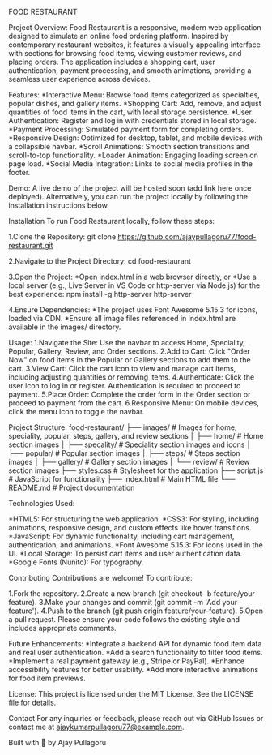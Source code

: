 FOOD RESTAURANT

Project Overview:
Food Restaurant is a responsive, modern web application designed to simulate an online food ordering platform. Inspired by contemporary restaurant websites, it features a visually appealing interface with sections for browsing food items, viewing customer reviews, and placing orders. The application includes a shopping cart, user authentication, payment processing, and smooth animations, providing a seamless user experience across devices.

Features:
*Interactive Menu: Browse food items categorized as specialties, popular dishes, and gallery items.
*Shopping Cart: Add, remove, and adjust quantities of food items in the cart, with local storage persistence.
*User Authentication: Register and log in with credentials stored in local storage.
*Payment Processing: Simulated payment form for completing orders.
*Responsive Design: Optimized for desktop, tablet, and mobile devices with a collapsible navbar.
*Scroll Animations: Smooth section transitions and scroll-to-top functionality.
*Loader Animation: Engaging loading screen on page load.
*Social Media Integration: Links to social media profiles in the footer.

Demo:
A live demo of the project will be hosted soon (add link here once deployed). Alternatively, you can run the project locally by following the installation instructions below.

Installation
To run Food Restaurant locally, follow these steps:

1.Clone the Repository:
git clone https://github.com/ajaypullagoru77/food-restaurant.git

2.Navigate to the Project Directory:
cd food-restaurant

3.Open the Project:
*Open index.html in a web browser directly, or
*Use a local server (e.g., Live Server in VS Code or http-server via Node.js) for the best experience:
npm install -g http-server
http-server

4.Ensure Dependencies:
*The project uses Font Awesome 5.15.3 for icons, loaded via CDN.
*Ensure all image files referenced in index.html are available in the images/ directory.

Usage:
1.Navigate the Site: Use the navbar to access Home, Speciality, Popular, Gallery, Review, and Order sections.
2.Add to Cart: Click "Order Now" on food items in the Popular or Gallery sections to add them to the cart.
3.View Cart: Click the cart icon to view and manage cart items, including adjusting quantities or removing items.
4.Authenticate: Click the user icon to log in or register. Authentication is required to proceed to payment.
5.Place Order: Complete the order form in the Order section or proceed to payment from the cart.
6.Responsive Menu: On mobile devices, click the menu icon to toggle the navbar.

Project Structure:
food-restaurant/
├── images/              # Images for home, speciality, popular, steps, gallery, and review sections
│   ├── home/            # Home section images
│   ├── specality/       # Speciality section images and icons
│   ├── popular/         # Popular section images
│   ├── steps/           # Steps section images
│   ├── gallery/         # Gallery section images
│   └── review/          # Review section images
├── styles.css           # Stylesheet for the application
├── script.js            # JavaScript for functionality
├── index.html           # Main HTML file
└── README.md            # Project documentation

Technologies Used:

*HTML5: For structuring the web application.
*CSS3: For styling, including animations, responsive design, and custom effects like hover transitions.
*JavaScript: For dynamic functionality, including cart management, authentication, and animations.
*Font Awesome 5.15.3: For icons used in the UI.
*Local Storage: To persist cart items and user authentication data.
*Google Fonts (Nunito): For typography.

Contributing
Contributions are welcome! To contribute:

1.Fork the repository.
2.Create a new branch (git checkout -b feature/your-feature).
3.Make your changes and commit (git commit -m 'Add your feature').
4.Push to the branch (git push origin feature/your-feature).
5.Open a pull request.
Please ensure your code follows the existing style and includes appropriate comments.

Future Enhancements:
*Integrate a backend API for dynamic food item data and real user authentication.
*Add a search functionality to filter food items.
*Implement a real payment gateway (e.g., Stripe or PayPal).
*Enhance accessibility features for better usability.
*Add more interactive animations for food item previews.

License:
This project is licensed under the MIT License. See the LICENSE file for details.

Contact
For any inquiries or feedback, please reach out via GitHub Issues or contact me at ajaykumarpullagoru77@example.com.

Built with 🍴 by Ajay Pullagoru
